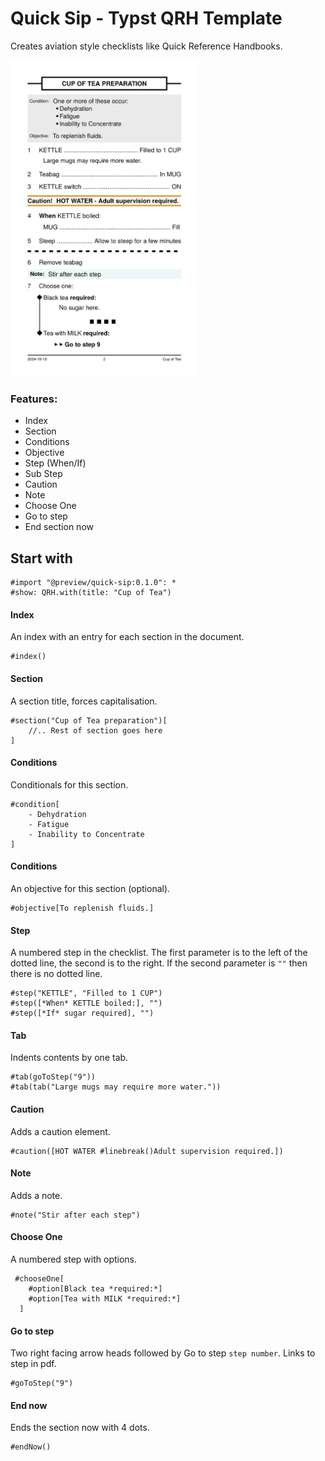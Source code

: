 # Quick Sip - Typst QRH Template

Creates aviation style checklists like Quick Reference Handbooks.

<img src="thumbnail.png" width="300">

### Features:

- Index
- Section
- Conditions
- Objective
- Step (When/If)
- Sub Step
- Caution
- Note
- Choose One
- Go to step
- End section now

## Start with

```typst
#import "@preview/quick-sip:0.1.0": *
#show: QRH.with(title: "Cup of Tea")
```

#### Index

An index with an entry for each section in the document.

```typst
#index()
```

#### Section

A section title, forces capitalisation.

```typst
#section("Cup of Tea preparation")[
    //.. Rest of section goes here
]
```

#### Conditions

Conditionals for this section.

```typst
#condition[
    - Dehydration
    - Fatigue
    - Inability to Concentrate
]
```

#### Conditions

An objective for this section (optional).

```typst
#objective[To replenish fluids.]
```

#### Step

A numbered step in the checklist. The first parameter is to the left of the dotted line, the second is to the right. If the second parameter is `""` then there is no dotted line.

```typst
#step("KETTLE", "Filled to 1 CUP")
#step([*When* KETTLE boiled:], "")
#step([*If* sugar required], "")
```

#### Tab

Indents contents by one tab.

```typst
#tab(goToStep("9"))
#tab(tab("Large mugs may require more water."))
```

#### Caution

Adds a caution element.

```typst
#caution([HOT WATER #linebreak()Adult supervision required.])
```

#### Note

Adds a note.

```typst
#note("Stir after each step")
```

#### Choose One

A numbered step with options.

```typst
 #chooseOne[
    #option[Black tea *required:*]
    #option[Tea with MILK *required:*]
  ]
```

#### Go to step

Two right facing arrow heads followed by Go to step `step number`. Links to step in pdf.

```typst
#goToStep("9")
```

#### End now

Ends the section now with 4 dots.

```typst
#endNow()
```
